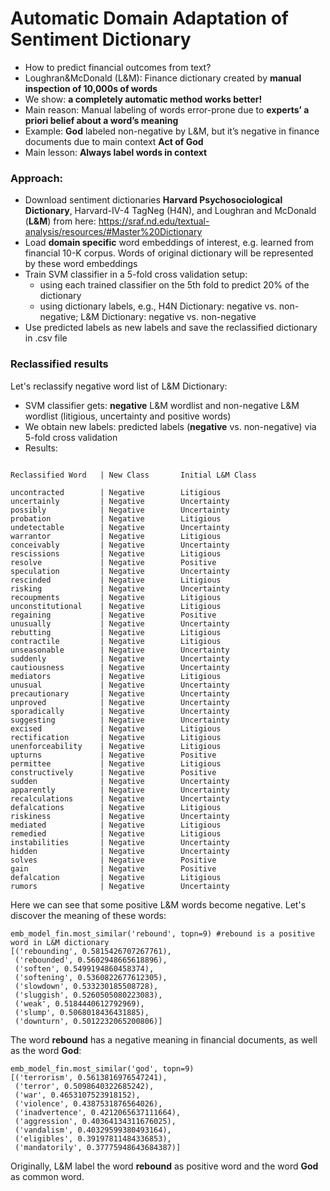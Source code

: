 # Automatic Domain Adaptation of Sentiment Dictionary

- How to predict financial outcomes from text?
- Loughran&McDonald (L&M): Finance dictionary created by **manual inspection of 10,000s of words**
- We show: **a completely automatic method works better!**
- Main reason: Manual labeling of words error-prone due to **experts’ a priori belief about a word’s meaning**
- Example: **God** labeled non-negative by L&M, but it’s negative in finance documents due to main context **Act of God**
- Main lesson: **Always label words in context**

### Approach:
- Download sentiment dictionaries **Harvard Psychosociological Dictionary**, Harvard-IV-4 TagNeg (H4N), and  Loughran and McDonald (**L&M**) from here: https://sraf.nd.edu/textual-analysis/resources/#Master%20Dictionary
- Load **domain specific** word embeddings of interest, e.g. learned from financial 10-K corpus. Words of original dictionary will be represented by these word embeddings
- Train SVM classifier in a 5-fold cross validation setup:
    - using each trained classifier on the 5th fold to predict 20% of the dictionary
    - using dictionary labels, e.g., H4N Dictionary: negative vs. non-negative;  L&M Dictionary: negative vs. non-negative
- Use predicted labels as new labels and save the reclassified dictionary in .csv file 


### Reclassified results 
Let's reclassify negative word list of L&M Dictionary: 
- SVM classifier gets: **negative** L&M wordlist and non-negative L&M wordlist (litigious, uncertainty and positive words)
- We obtain new labels: predicted labels (**negative** vs. non-negative) via 5-fold cross validation
- Results:
```

Reclassified Word   | New Class       Initial L&M Class

uncontracted        | Negative        Litigious      
uncertainly         | Negative        Uncertainty    
possibly            | Negative        Uncertainty    
probation           | Negative        Litigious      
undetectable        | Negative        Uncertainty    
warrantor           | Negative        Litigious      
conceivably         | Negative        Uncertainty    
rescissions         | Negative        Litigious      
resolve             | Negative        Positive       
speculation         | Negative        Uncertainty    
rescinded           | Negative        Litigious      
risking             | Negative        Uncertainty    
recoupments         | Negative        Litigious      
unconstitutional    | Negative        Litigious      
regaining           | Negative        Positive       
unusually           | Negative        Uncertainty    
rebutting           | Negative        Litigious      
contractile         | Negative        Litigious      
unseasonable        | Negative        Uncertainty    
suddenly            | Negative        Uncertainty    
cautiousness        | Negative        Uncertainty    
mediators           | Negative        Litigious      
unusual             | Negative        Uncertainty    
precautionary       | Negative        Uncertainty    
unproved            | Negative        Uncertainty    
sporadically        | Negative        Uncertainty    
suggesting          | Negative        Uncertainty    
excised             | Negative        Litigious      
rectification       | Negative        Litigious      
unenforceability    | Negative        Litigious      
upturns             | Negative        Positive       
permittee           | Negative        Litigious      
constructively      | Negative        Positive       
sudden              | Negative        Uncertainty    
apparently          | Negative        Uncertainty    
recalculations      | Negative        Uncertainty    
defalcations        | Negative        Litigious      
riskiness           | Negative        Uncertainty    
mediated            | Negative        Litigious      
remedied            | Negative        Litigious      
instabilities       | Negative        Uncertainty    
hidden              | Negative        Uncertainty    
solves              | Negative        Positive       
gain                | Negative        Positive       
defalcation         | Negative        Litigious      
rumors              | Negative        Uncertainty      
```

Here we can see that some positive L&M words become negative. Let's discover the meaning of these words:
```
emb_model_fin.most_similar('rebound', topn=9) #rebound is a positive word in L&M dictionary
[('rebounding', 0.5815426707267761),
 ('rebounded', 0.5602948665618896),
 ('soften', 0.5499194860458374),
 ('softening', 0.5360822677612305),
 ('slowdown', 0.533230185508728),
 ('sluggish', 0.5260505080223083),
 ('weak', 0.5184440612792969),
 ('slump', 0.5068018436431885),
 ('downturn', 0.5012232065200806)]
```
The word **rebound** has a negative meaning in financial documents, as well as the word **God**:
```
emb_model_fin.most_similar('god', topn=9)
[('terrorism', 0.5613816976547241),
 ('terror', 0.5098640322685242),
 ('war', 0.4653107523918152),
 ('violence', 0.4387531876564026),
 ('inadvertence', 0.4212065637111664),
 ('aggression', 0.40364134311676025),
 ('vandalism', 0.40329599380493164),
 ('eligibles', 0.39197811484336853),
 ('mandatorily', 0.37775948643684387)]
```
Originally, L&M label the word **rebound** as positive word and the word **God** as common word. 
